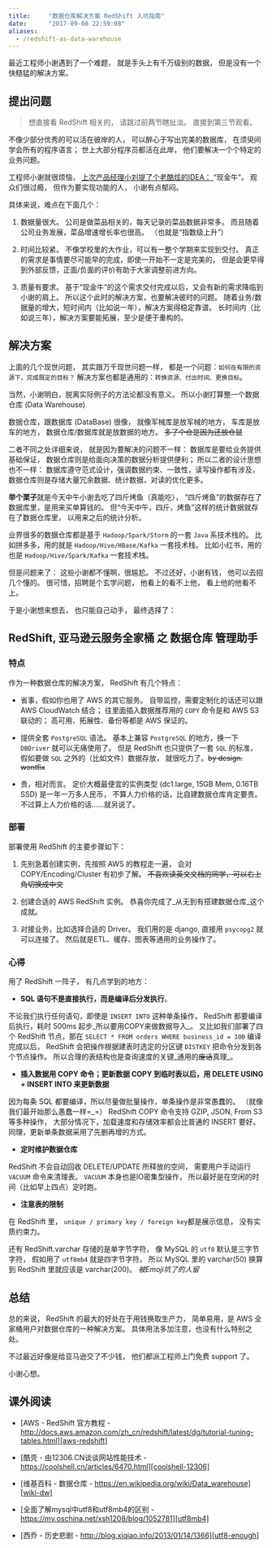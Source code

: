 ```yaml
---
title:     "数据仓库解决方案 RedShift 入坑指南"
date:      "2017-09-08 22:59:08"
aliases:
  - /redshift-as-data-warehouse
---
```


最近工程师小谢遇到了一个难题，
就是手头上有千万级别的数据，
但是没有一个快糙猛的解决方案。

<!--more-->

## 提出问题

> 想直接看 RedShift 相关的，
> 请跳过前两节瞎扯淡。
> 直接到第三节观看。

不像少部分优秀的可以活在彼岸的人，
可以醉心于写出完美的数据库，
在须臾间学会所有的程序语言；
世上大部分程序员都活在此岸，
他们要解决一个个特定的业务问题。

工程师小谢就很烦恼，
[ 上次产品经理小刘提了个老酷炫的IDEA： ][cash-cow]
“现金牛”。
观众们很过瘾，
但作为要实现功能的人，
小谢有点郁闷。

具体来说，难点在下面几个：

1. 数据量很大。
公司是做菜品相关的，每天记录的菜品数据非常多。
而且随着公司业务发展，菜品增速增长率也很高。
（也就是“指数级上升”）

2. 时间比较紧。
不像学校里的大作业，可以有一整个学期来实现到交付。
真正的需求是事情要尽可能早的完成，即使一开始不一定是完美的，
但是会更早得到外部反馈，正面/负面的评价有助于大家调整前进方向。

3. 质量有要求。
基于“现金牛”的这个需求交付完成以后，又会有新的需求降临到小谢的肩上。
所以这个此时的解决方案，也要解决彼时的问题。
随着业务/数据量的增大，短时间内（比如说一年），解决方案得稳定靠谱。
长时间内（比如说三年），解决方案要能拓展，至少是便于重构的。


## 解决方案

上面的几个现世问题，
其实跟万千现世问题一样，
都是一个问题：`如何在有限的资源下，完成既定的目标？`
解决方案也都是通用的：`转换资源、付出时间、更换目标`。

当然，小谢明白，脱离实际例子的方法论都没有意义。
所以小谢打算整一个数据仓库 (Data Warehouse)

数据仓库，跟数据库 (DataBase) 很像，
就像军械库是放军械的地方，
车库是放车的地方，
数据仓库/数据库就是放数据的地方。
~~多了个仓是因为还放仓鼠~~

二者不同之处详细来说，
就是因为要解决的问题不一样：
数据库是要给业务提供基础保证，
数据仓库则是给面向决策的数据分析提供便利；
所以二者的设计思想也不一样：
数据库遵守范式设计，强调数据约束、一致性，读写操作都有涉及，
数据仓库则是存储大量冗余数据、统计数据，对读的优化更多。

**举个栗子**就是今天中午小谢去吃了四斤烤鱼（真能吃），
“四斤烤鱼”的数据存在了数据库里，是用来买单算钱的。
但“今天中午，四斤，烤鱼”这样的统计数据就存在了数据仓库里，
以用来之后的统计分析。

业界很多的数据仓库都是基于 `Hadoop/Spark/Storm` 的一套 `Java` 系技术栈的。
比如拼多多，用的就是 `Hadoop/Hive/HBase/Kafka` 一套技术栈。
比如小红书，用的也是 `Hadoop/Hive/Spark/Kafka` 一套技术栈。

但是问题来了：
这些小谢都不懂啊，很尴尬。
不过还好，小谢有钱，
他可以去招几个懂的。
很可惜，招聘是个玄学问题，
他看上的看不上他，
看上他的他看不上。

于是小谢想来想去，
也只能自己动手，
最终选择了：


## RedShift, 亚马逊云服务全家桶 之 数据仓库 管理助手


### 特点

作为一种数据仓库的解决方案，
RedShift 有几个特点：

* 省事，假如你也用了 AWS 的其它服务。
自带监控，需要定制化的话还可以跟 AWS CloudWatch 结合；
往里面插入数据推荐用的 `COPY` 命令是和 AWS S3 联动的；
高可用、拓展性、备份等都是 AWS 保证的。

* 提供全套 `PostgreSQL` 语法。
基本上兼容 `PostgreSQL` 的地方，换一下 `DBDriver` 就可以无痛使用了。
但是 RedShift 也只提供了一套 `SQL` 的标准，
假如要做 `SQL` 之外的（比如文件）数据存放，
就很吃力了。~~by design. wontfix~~

* 贵，相对而言。
定价大概最便宜的实例类型 (dc1.large, 15GB Mem, 0.16TB SSD) 是一年一万多人民币，
不算人力价格的话，比自建数据仓库肯定要贵。
不过算上人力价格的话……就另说了。


### 部署

部署使用 RedShift 的主要步骤如下：

1. 先别急着创建实例，先按照 AWS 的教程走一遍，
会对 COPY/Encoding/Cluster 有初步了解。
~~不喜欢读英文文档的同学，可以右上角切换成中文~~

2. 创建合适的 AWS RedShift 实例。
恭喜你完成了_从无到有搭建数据仓库_这个成就。

3. 对接业务，比如选择合适的 Driver。
我们用的是 django, 直接用 `psycopg2` 就可以连接了。
然后就是ETL、缓存、图表等通用的业务操作了。


### 心得

用了 RedShift 一阵子，
有几点学到的地方：

* **SQL 语句不是直接执行，而是编译后分发执行**。

不论我们执行任何语句，即使是 `INSERT INTO` 这种单条操作，
RedShift 都要编译后执行，耗时 500ms 起步_所以要用COPY来做数据导入_。
又比如我们部署了四个 RedShift 节点，那在
`SELECT * FROM orders WHERE business_id = 100` 编译完成以后，
RedShift 会把操作根据建表时选定的分区键 `DISTKEY` 把命令分发到各个节点操作。
所以合理的表结构也是查询速度的关键_通用的~~废话~~真理_。


* **插入数据用 COPY 命令；更新数据 COPY 到临时表以后，用 DELETE USING + INSERT INTO 来更新数据**

因为每条 SQL 都要编译，所以尽量做批量操作，单条操作是非常愚蠢的。
（就像我们最开始那么愚蠢一样=\_=）
RedShift COPY 命令支持 GZIP, JSON, From S3 等多种操作，
大部分情况下，加载速度和存储效率都会比普通的 INSERT 要好。
同理，更新单条数据采用了先删再增的方式。


* **定时维护数据仓库**

RedShift 不会自动回收 DELETE/UPDATE 所释放的空间，
需要用户手动运行 `VACUUM` 命令来清理表。
`VACUUM` 本身也是IO密集型操作，
所以最好是在空闲的时间（比如早上四点）定时跑。


* **注意表的限制**

在 RedShift 里，
`unique / primary key / foreign key`都是展示信息，
没有实质约束力。

还有 RedShift.varchar 存储的是单字节字符，
像 MySQL 的 `utf8` 默认是三字节字符，
假如用了 `utf8mb4` 就是四字节字符。
所以 MySQL 里的 varchar(50) 换算到 RedShift 里就应该是 varchar(200)。
_被Emoji坑了的人留_


## 总结

总的来说，
RedShift 的最大的好处在于用钱换取生产力，
简单易用，是 AWS 全家桶用户对数据仓库的一种解决方案。
具体用法多加注意，也没有什么特别之处。

不过最近好像是给亚马逊交了不少钱，
他们都派工程师上门免费 support 了。

小谢心想。


## 课外阅读

* [AWS - RedShift 官方教程 - http://docs.aws.amazon.com/zh_cn/redshift/latest/dg/tutorial-tuning-tables.html][aws-redshift]

* [酷壳 - 由12306.CN谈谈网站性能技术 - https://coolshell.cn/articles/6470.html][coolshell-12306]

* [维基百科 - 数据仓库 - https://en.wikipedia.org/wiki/Data_warehouse][wiki-dw]

* [全面了解mysql中utf8和utf8mb4的区别 - https://my.oschina.net/xsh1208/blog/1052781][utf8mb4]

* [西乔 - 历史悲剧 - http://blog.xiqiao.info/2013/01/14/1366][utf8-enough]


[cash-cow]: /what-is-cash-cow
[aws-redshift]: http://docs.aws.amazon.com/zh_cn/redshift/latest/dg/tutorial-tuning-tables.html
[coolshell-12306]: https://coolshell.cn/articles/6470.html
[wiki-dw]: https://en.wikipedia.org/wiki/Data_warehouse
[utf8mb4]: https://my.oschina.net/xsh1208/blog/1052781
[utf8-enough]: http://blog.xiqiao.info/2013/01/14/1366

